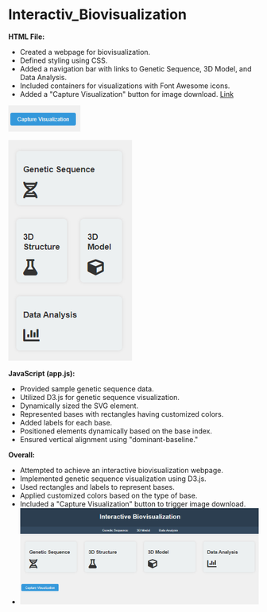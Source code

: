 # Interactiv_Biovisualization
**HTML File:**
- Created a webpage for biovisualization.
- Defined styling using CSS.
- Added a navigation bar with links to Genetic Sequence, 3D Model, and Data Analysis.
- Included containers for visualizations with Font Awesome icons.
- Added a "Capture Visualization" button for image download.
[Link](http://127.0.0.1:3000/Visualization/.html)


![image](https://github.com/Rachel2705/Interactiv_Biovisualization/blob/main/3.PNG)


![image](https://github.com/Rachel2705/Interactiv_Biovisualization/blob/main/2.PNG)


**JavaScript (app.js):**
- Provided sample genetic sequence data.
- Utilized D3.js for genetic sequence visualization.
- Dynamically sized the SVG element.
- Represented bases with rectangles having customized colors.
- Added labels for each base.
- Positioned elements dynamically based on the base index.
- Ensured vertical alignment using "dominant-baseline."


**Overall:**
- Attempted to achieve an interactive biovisualization webpage.
- Implemented genetic sequence visualization using D3.js.
- Used rectangles and labels to represent bases.
- Applied customized colors based on the type of base.
- Included a "Capture Visualization" button to trigger image download.
- ![image](https://github.com/Rachel2705/Interactiv_Biovisualization/blob/main/4.PNG)
